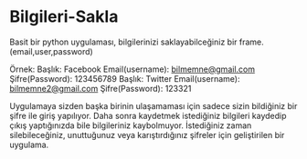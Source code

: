 # Bilgileri-Sakla
Basit bir python uygulaması, bilgilerinizi saklayabilceğiniz bir frame.(email,user,password)

Örnek:  Başlık: Facebook
        Email(username): bilmemne@gmail.com
        Şifre(Password): 123456789
        Başlık: Twitter
        Email(username): bilmemne2@gmail.com
        Şifre(Password): 123321

Uygulamaya sizden başka birinin ulaşamaması için sadece sizin bildiğiniz bir şifre ile giriş yapılıyor. Daha sonra kaydetmek istediğiniz bilgileri kaydedip çıkış yaptığınızda bile bilgileriniz kaybolmuyor. İstediğiniz zaman silebileceğiniz, unuttuğunuz veya karıştırdığınız şifreler için geliştirilen bir uygulama.



